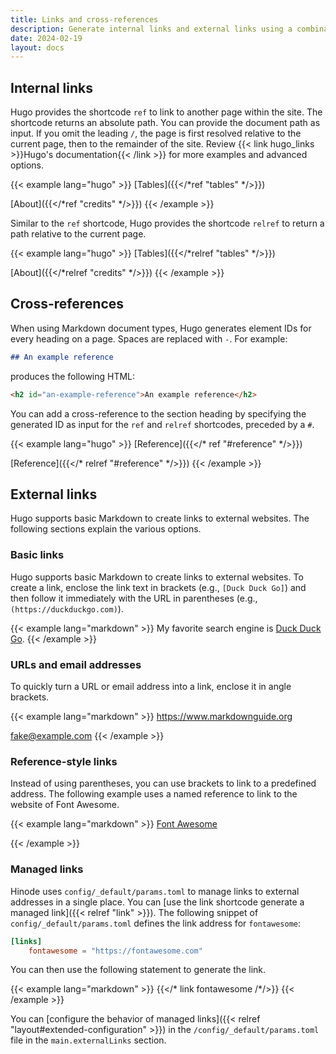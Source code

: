 ```yaml
---
title: Links and cross-references
description: Generate internal links and external links using a combination of Markdown and Hugo shortcodes.
date: 2024-02-19
layout: docs
---
```


<!-- TODO: expand -->

## Internal links

Hugo provides the shortcode `ref` to link to another page within the site. The shortcode returns an absolute path. You can provide the document path as input. If you omit the leading `/`, the page is first resolved relative to the current page, then to the remainder of the site. Review {{< link hugo_links >}}Hugo's documentation{{< /link >}} for more examples and advanced options.

<!-- markdownlint-disable MD037 -->
{{< example lang="hugo" >}}
[Tables]({{</*ref "tables" */>}})

[About]({{</*ref "credits" */>}})
{{< /example >}}
<!-- markdownlint-enable MD037 -->

Similar to the `ref` shortcode, Hugo provides the shortcode `relref` to return a path relative to the current page.

<!-- markdownlint-disable MD037 -->
{{< example lang="hugo" >}}
[Tables]({{</*relref "tables" */>}})

[About]({{</*relref "credits" */>}})
{{< /example >}}
<!-- markdownlint-enable MD037 -->

## Cross-references

When using Markdown document types, Hugo generates element IDs for every heading on a page. Spaces are replaced with `-`. For example:

```markdown
## An example reference
```

produces the following HTML:

```html
<h2 id="an-example-reference">An example reference</h2>
```

You can add a cross-reference to the section heading by specifying the generated ID as input for the `ref` and `relref` shortcodes, preceded by a `#`.

<!-- markdownlint-disable MD037 -->
{{< example lang="hugo" >}}
[Reference]({{</* ref "#reference" */>}})

[Reference]({{</* relref "#reference" */>}})
{{< /example >}}
<!-- markdownlint-enable MD037 -->

## External links

Hugo supports basic Markdown to create links to external websites. The following sections explain the various options.

### Basic links

Hugo supports basic Markdown to create links to external websites. To create a link, enclose the link text in brackets (e.g., `[Duck Duck Go]`) and then follow it immediately with the URL in parentheses (e.g., `(https://duckduckgo.com)`).

{{< example lang="markdown" >}}
My favorite search engine is [Duck Duck Go](https://duckduckgo.com).
{{< /example >}}

### URLs and email addresses

To quickly turn a URL or email address into a link, enclose it in angle brackets.

{{< example lang="markdown" >}}
<https://www.markdownguide.org>

<fake@example.com>
{{< /example >}}

### Reference-style links

Instead of using parentheses, you can use brackets to link to a predefined address. The following example uses a named reference to link to the website of Font Awesome.

{{< example lang="markdown" >}}
[Font Awesome][fontawesome]

[fontawesome]: https://fontawesome.com
{{< /example >}}

### Managed links

Hinode uses `config/_default/params.toml` to manage links to external addresses in a single place. You can [use the link shortcode generate a managed link]({{< relref "link" >}}). The following snippet of `config/_default/params.toml` defines the link address for `fontawesome`:

```toml
[links]
    fontawesome = "https://fontawesome.com"
```

You can then use the following statement to generate the link.

<!-- markdownlint-disable MD037 -->
{{< example lang="markdown" >}}
{{</* link fontawesome /*/>}}
{{< /example >}}
<!-- markdownlint-enable MD037 -->

You can [configure the behavior of managed links]({{< relref "layout#extended-configuration" >}}) in the `/config/_default/params.toml` file in the `main.externalLinks` section.
